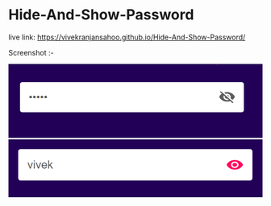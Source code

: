 # Hide-And-Show-Password

live link: https://vivekranjansahoo.github.io/Hide-And-Show-Password/

Screenshot :-

![vivek](images/1.PNG)
![vivek](images/2.PNG)


